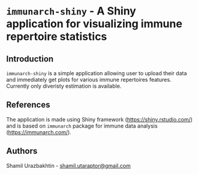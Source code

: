 # `immunarch-shiny` - A Shiny application for visualizing immune repertoire statistics

## Introduction
`immunarch-shiny` is a simple application allowing user to upload their data and immediately get plots for various immune repertoires features. Currently only diveristy estimation is available.

## References
The application is made using Shiny framework (https://shiny.rstudio.com/) and is based on `immunarch` package for immune data analysis (https://immunarch.com/).

## Authors
Shamil Urazbakhtin - shamil.utaraptor@gmail.com